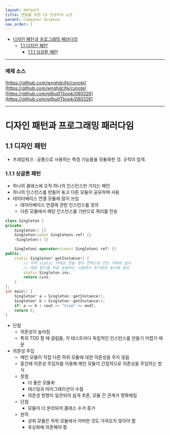 ```yaml
---
layout: default
title: 면접을 위한 CS 전공지식 노트
parent: Computer Science
nav_order: 1
---
```


- [디자인 패턴과 프로그래밍 패러다임](#디자인-패턴과-프로그래밍-패러다임)
  - [1.1 디자인 패턴](#11-디자인-패턴)
    - [1.1.1 싱글톤 패턴](#111-싱글톤-패턴)

---

### 예제 소스

[https://github.com/wnghdcjfe/csnote](https://github.com/wnghdcjfe/csnote)  
[https://github.com/gilbutITbook/080326](https://github.com/gilbutITbook/080326)  

---


# 디자인 패턴과 프로그래밍 패러다임

## 1.1 디자인 패턴

- 프레임워크 : 공통으로 사용하는 특정 기능들을 모듈화한 것.  규칙이 엄격.

### 1.1.1 싱글톤 패턴

- 하나의 클래스에 오직 하나의 인스턴스만 가지는 패턴
- 하나의 인스턴스를 만들어 놓고 다른 모듈이 공유하며 사용
- 데이터베이스 연결 모듈에 많이 쓰임
    - 데이터베이스 연결에 관한 인스턴스를 정의
    - 다른 모듈에서 해당 인스턴스를 기반으로 쿼리를 전송

```cpp
class Singleton {
private:
    Singleton() {}
    Singleton(const Singleton& ref) {}
    ~Singleton() {}

    Singleton& operator=(const Singleton& ref) {}
public:
    static Singleton* getInstance() { 
        // 지역 static 객체로 만들 경우 전역으로 만든 객체와 달리
        // 해당 함수를 처음 호출하는 시점에서 초기화와 동시에 생성
        static Singleton ins;
        return &ins;
    }
};
int main() {
    Singleton* a = Singleton::getInstance();
    Singleton* b = Singleton::getInstance();
    if( a == b ) cout << "true" << endl;
    return 0;
}
```

- 단점
    - 의존성이 높아짐
    - 특히 TDD 할 때 걸림돌, 각 테스트마다 독립적인 인스턴스를 만들기 어렵기 때문
- 의존성 주입
    - 메인 모듈이 직접 다른 하위 모듈에 대한 의존성을 주지 않음
    - 중간에 의존성 주입자를 이용해 메인 모듈이 간접적으로 의존성을 주입하는 방식
    - 장점
        - 더 좋은 모듈화
        - 테스팅과 마이그레이션이 수월
        - 의존성 방향이 일관되어 쉽게 추론, 모듈 간 관계가 명확해짐
    - 단점
        - 모듈이 더 분리되어 클래스 수가 증가
    - 원칙
        - 상위 모듈은 하위 모듈에서 어떠한 것도 가져오지 않아야 함
        - 추상화에 의존해야 함